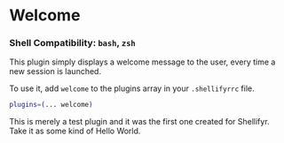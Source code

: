 # Welcome

### Shell Compatibility: `bash`, `zsh`

This plugin simply displays a welcome message to the user, every time a new session is launched.

To use it, add `welcome` to the plugins array in your `.shellifyrrc` file.

```sh
plugins=(... welcome)
```

This is merely a test plugin and it was the first one created for Shellifyr. Take it as some kind of Hello World.
